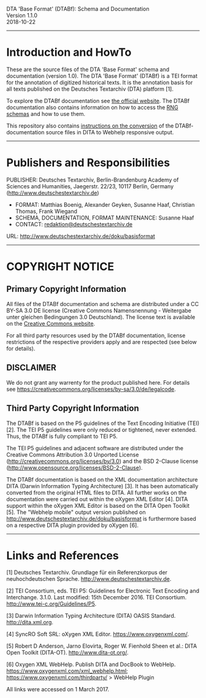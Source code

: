 DTA 'Base Format' (DTABf): Schema and Documentation  
Version 1.1.0  
2018-10-22 

---
# Introduction and HowTo 

These are the source files of the DTA 'Base Format' schema and 
documentation (version 1.0). The DTA 'Base Format' (DTABf) is a TEI 
format for the annotation of digitized historical texts. It is the 
annotation basis for all texts published on the Deutsches Textarchiv 
(DTA) platform [1].

To explore the DTABf documentation see [the official website](http://www.deutschestextarchiv.de/doku/basisformat). 
The DTABf documentation also contains information on how to access the [RNG schemas](http://www.deutschestextarchiv.de/doku/basisformat/schema.html) and how to use them.

This repository also contains [instructions on the conversion](dtabf/documentation/export/webhelp_responsive/howto_oXygen.txt) of the DTABf-documentation source files in DITA to Webhelp responsive output.

---
# Publishers and Responsibilities

PUBLISHER: Deutsches Textarchiv, Berlin-Brandenburg Academy of 
Sciences and Humanities, Jaegerstr. 22/23, 10117 Berlin, Germany
(http://www.deutschestextarchiv.de)

* 	FORMAT: Matthias Boenig, Alexander Geyken, Susanne Haaf, 
	Christian Thomas, Frank Wiegand
* 	SCHEMA, DOCUMENTATION, FORMAT MAINTENANCE: Susanne Haaf
*	CONTACT: redaktion@deutschestextarchiv.de

URL: http://www.deutschestextarchiv.de/doku/basisformat

---
# COPYRIGHT NOTICE

## Primary Copyright Information

All files of the DTABf documentation and schema are distributed 
under a CC BY-SA 3.0 DE license (Creative Commons Namensnennung - 
Weitergabe unter gleichen Bedingungen 3.0 Deutschland). 
The license text is available on the [Creative Commons website](https://creativecommons.org/licenses/by-sa/3.0/de/legalcode). 

For all third party resources used by the DTABf documentation,
license restrictions of the respective providers apply and
are respected (see below for details).

## DISCLAIMER

We do not grant any warrenty for the product published here. 
For details see
https://creativecommons.org/licenses/by-sa/3.0/de/legalcode.

## Third Party Copyright Information

The DTABf is based on the P5 guidelines of the Text Encoding 
Initiative (TEI) [2]. The TEI P5 guidelines were only reduced or 
tightened, never extended. Thus, the DTABf is fully compliant to 
TEI P5.  

The TEI P5 guidelines and adjacent software are distributed under 
the Creative Commons Attribution 3.0 Unported License 
(http://creativecommons.org/licenses/by/3.0) and the BSD 2-Clause 
license (http://www.opensource.org/licenses/BSD-2-Clause).

The DTABf documentation is based on the XML documentation 
architecture DITA (Darwin Information Typing Architecture) [3]. 
It has been automatically converted from the original HTML files 
to DITA. All further works on the documentation were carried out 
within the oXygen XML Editor [4]. DITA support within the oXygen 
XML Editor is based on the DITA Open Toolkit [5]. The 
"Webhelp mobile" output version published on 
http://www.deutschestextarchiv.de/doku/basisformat is furthermore
based on a respective DITA plugin provided by oXygen [6].

---
# Links and References

[1] Deutsches Textarchiv. Grundlage für ein Referenzkorpus der 
neuhochdeutschen Sprache. http://www.deutschestextarchiv.de.

[2] TEI Consortium, eds. TEI P5: Guidelines for Electronic Text 
Encoding and Interchange. 3.1.0. Last modified: 15th December 2016.
TEI Consortium. http://www.tei-c.org/Guidelines/P5.

[3] Darwin Information Typing Architecture (DITA) OASIS Standard. 
http://dita.xml.org.

[4] SyncRO Soft SRL: oXygen XML Editor. https://www.oxygenxml.com/.

[5] Robert D Anderson, Jarno Elovirta, Roger W. Fienhold Sheen et al.: 
DITA Open Toolkit (DITA-OT). http://www.dita-ot.org/.

[6] Oxygen XML WebHelp. Publish DITA and DocBook to WebHelp. 
https://www.oxygenxml.com/xml_webhelp.html; https://www.oxygenxml.com/thirdparty/ > WebHelp Plugin

All links were accessed on 1 March 2017.